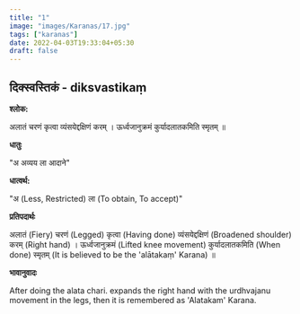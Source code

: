 ```yaml
---
title: "1"
image: "images/Karanas/17.jpg"
tags: ["karanas"]
date: 2022-04-03T19:33:04+05:30
draft: false
---
```


## दिक्स्वस्तिकं - diksvastikaṃ

**श्लोक:**

अलातं चरणं कृत्वा व्यंसयेद्दक्षिणं करम् । ऊर्ध्वजानुक्रमं कुर्यादलातकमिति स्मृतम् ॥


**धातुः**


"अ अव्यय​
ला आदाने"

**धात्वर्थ:**

"अ (Less, Restricted)
ला (To obtain, To accept)"


**प्रतिपदार्थः**

अलातं (Fiery) चरणं (Legged) कृत्वा (Having done) व्यंसयेद्दक्षिणं (Broadened shoulder) करम् (Right hand) । ऊर्ध्वजानुक्रमं (Lifted knee movement) कुर्यादलातकमिति (When done) स्मृतम् (It is believed to be the 'alātakaṃ' Karana) ॥


**भावानुवादः**

After doing the alata chari. expands the right hand with the urdhvajanu movement in the legs, then it is remembered as 'Alatakam' Karana. 
